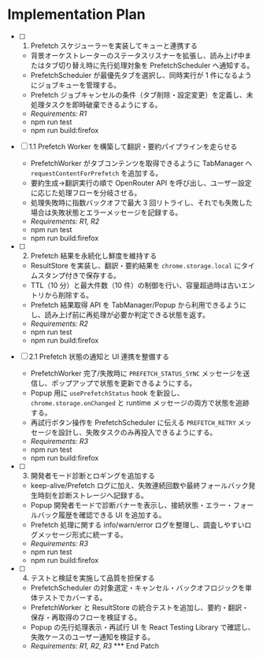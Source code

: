 # Implementation Plan

- [ ] 1. Prefetch スケジューラーを実装してキューと連携する  
  - 背景オーケストレーターのステータスリスナーを拡張し、読み上げ中またはタブ切り替え時に先行処理対象を PrefetchScheduler へ通知する。  
  - PrefetchScheduler が最優先タブを選択し、同時実行が 1 件になるようにジョブキューを管理する。  
  - Prefetch ジョブキャンセルの条件（タブ削除・設定変更）を定義し、未処理タスクを即時破棄できるようにする。  
  - _Requirements: R1_
  - npm run test
  - npm run build:firefox

- [ ] 1.1 Prefetch Worker を構築して翻訳・要約パイプラインを走らせる  
  - PrefetchWorker がタブコンテンツを取得できるように TabManager へ `requestContentForPrefetch` を追加する。  
  - 要約生成→翻訳実行の順で OpenRouter API を呼び出し、ユーザー設定に応じた処理フローを分岐させる。  
  - 処理失敗時に指数バックオフで最大 3 回リトライし、それでも失敗した場合は失敗状態とエラーメッセージを記録する。  
  - _Requirements: R1, R2_
  - npm run test
  - npm run build:firefox

- [ ] 2. Prefetch 結果を永続化し鮮度を維持する  
  - ResultStore を実装し、翻訳・要約結果を `chrome.storage.local` にタイムスタンプ付きで保存する。  
  - TTL（10 分）と最大件数（10 件）の制御を行い、容量超過時は古いエントリから削除する。  
  - Prefetch 結果取得 API を TabManager/Popup から利用できるようにし、読み上げ前に再処理が必要か判定できる状態を返す。  
  - _Requirements: R2_
  - npm run test
  - npm run build:firefox

- [ ] 2.1 Prefetch 状態の通知と UI 連携を整備する  
  - PrefetchWorker 完了/失敗時に `PREFETCH_STATUS_SYNC` メッセージを送信し、ポップアップで状態を更新できるようにする。  
  - Popup 用に `usePrefetchStatus` hook を新設し、`chrome.storage.onChanged` と runtime メッセージの両方で状態を追跡する。  
  - 再試行ボタン操作を PrefetchScheduler に伝える `PREFETCH_RETRY` メッセージを設計し、失敗タスクのみ再投入できるようにする。  
  - _Requirements: R3_
  - npm run test
  - npm run build:firefox

- [ ] 3. 開発者モード診断とロギングを追加する  
  - keep-alive/Prefetch ログに加え、失敗連続回数や最終フォールバック発生時刻を診断ストレージへ記録する。  
  - Popup 開発者モードで診断バナーを表示し、接続状態・エラー・フォールバック履歴を確認できる UI を追加する。  
  - Prefetch 処理に関する info/warn/error ログを整理し、調査しやすいログメッセージ形式に統一する。  
  - _Requirements: R3_
  - npm run test
  - npm run build:firefox

- [ ] 4. テストと検証を実施して品質を担保する  
  - PrefetchScheduler の対象選定・キャンセル・バックオフロジックを単体テストでカバーする。  
  - PrefetchWorker と ResultStore の統合テストを追加し、要約・翻訳・保存・再取得のフローを検証する。  
  - Popup の先行処理表示・再試行 UI を React Testing Library で確認し、失敗ケースのユーザー通知を検証する。  
  - _Requirements: R1, R2, R3_
*** End Patch
